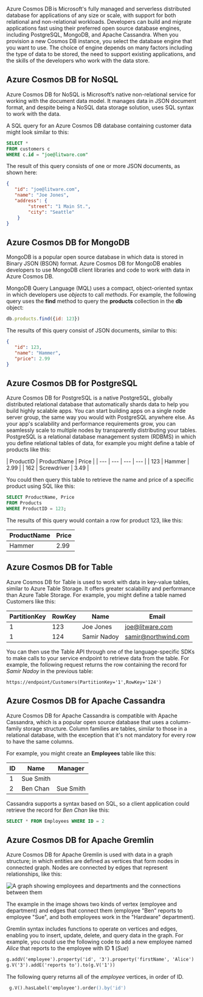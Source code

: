 Azure Cosmos DB is Microsoft's fully managed and serverless distributed database for applications of any size or scale, with support for both  relational and non-relational workloads. Developers can build and migrate applications fast using their preferred open source database engines, including PostgreSQL, MongoDB, and Apache Cassandra. When you provision a new Cosmos DB instance, you select the database engine that you want to use. The choice of engine depends on many factors including the type of data to be stored, the need to support existing applications, and the skills of the developers who work with the data store.

## Azure Cosmos DB for NoSQL

Azure Cosmos DB for NoSQL is Microsoft’s native non-relational service for working with the document data model. It manages data in JSON document format, and despite being a NoSQL data storage solution, uses SQL syntax to work with the data.

A SQL query for an Azure Cosmos DB database containing customer data might look similar to this:

```sql
SELECT *
FROM customers c
WHERE c.id = "joe@litware.com"
```

The result of this query consists of one or more JSON documents, as shown here:

```json
{
   "id": "joe@litware.com",
   "name": "Joe Jones",
   "address": {
        "street": "1 Main St.",
        "city": "Seattle"
    }
}
```

## Azure Cosmos DB for MongoDB

MongoDB is a popular open source database in which data is stored in Binary JSON (BSON) format. Azure Cosmos DB for MongoDB enables developers to use MongoDB client libraries and code to work with data in Azure Cosmos DB.

MongoDB Query Language (MQL) uses a compact, object-oriented syntax in which developers use *objects* to call *methods*. For example, the following query uses the **find** method to query the **products** collection in the **db** object:

```javascript
db.products.find({id: 123})
```

The results of this query consist of JSON documents, similar to this:

```json
{
   "id": 123,
   "name": "Hammer",
   "price": 2.99
}
```

## Azure Cosmos DB for PostgreSQL

Azure Cosmos DB for PostgreSQL is a native PostgreSQL, globally distributed relational database that automatically shards data to help you build highly scalable apps. You can start building apps on a single node server group, the same way you would with PostgreSQL anywhere else. As your app's scalability and performance requirements grow, you can seamlessly scale to multiple nodes by transparently distributing your tables. PostgreSQL is a relational database management system (RDBMS) in which you define relational tables of data, for example you might define a table of products like this:

| ProductID | ProductName | Price |
| --- | --- | --- | --- |
| 123 | Hammer | 2.99 |
| 162 | Screwdriver | 3.49 |

You could then query this table to retrieve the name and price of a specific product using SQL like this:

```sql
SELECT ProductName, Price 
FROM Products
WHERE ProductID = 123;
```

The results of this query would contain a row for product 123, like this:

| ProductName | Price |
| --- | --- |
| Hammer | 2.99 |

## Azure Cosmos DB for Table

Azure Cosmos DB for Table is used to work with data in key-value tables, similar to Azure Table Storage. It offers greater scalability and performance than Azure Table Storage.
For example, you might define a table named Customers like this:

| PartitionKey | RowKey | Name | Email |
| --- | --- | --- | --- |
| 1 | 123 | Joe Jones | joe@litware.com |
| 1 | 124 | Samir Nadoy | samir@northwind.com |

You can then use the Table API through one of the language-specific SDKs to make calls to your service endpoint to retrieve data from the table. For example, the following request returns the row containing the record for *Samir Nadoy* in the previous table:

```text
https://endpoint/Customers(PartitionKey='1',RowKey='124')
```

## Azure Cosmos DB for Apache Cassandra 

Azure Cosmos DB for Apache Cassandra is compatible with Apache Cassandra, which is a popular open source database that uses a column-family storage structure. Column families are tables, similar to those in a relational database, with the exception that it's not mandatory for every row to have the same columns.

For example, you might create an **Employees** table like this:

| ID | Name | Manager |
| --- | --- | --- |
| 1 | Sue Smith | |
| 2 | Ben Chan | Sue Smith |

Cassandra supports a syntax based on SQL, so a client application could retrieve the record for *Ben Chan* like this:

```sql
SELECT * FROM Employees WHERE ID = 2
```

## Azure Cosmos DB for Apache Gremlin

Azure Cosmos DB for Apache Gremlin is used with data in a graph structure; in which entities are defined as vertices that form nodes in connected graph. Nodes are connected by edges that represent relationships, like this:

 ![A graph showing employees and departments and the connections between them](../media/graph.png)

 The example in the image shows two kinds of vertex (employee and department) and edges that connect them (employee "Ben" reports to employee "Sue", and both employees work in the "Hardware" department).

 Gremlin syntax includes functions to operate on vertices and edges, enabling you to insert, update, delete, and query data in the graph.  For example, you could use the following code to add a new employee named *Alice* that reports to the employee with ID **1** (*Sue*)

```apache
g.addV('employee').property('id', '3').property('firstName', 'Alice')
g.V('3').addE('reports to').to(g.V('1'))
```

The following query returns all of the *employee* vertices, in order of ID.

```apache
 g.V().hasLabel('employee').order().by('id')
 ```
